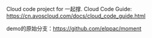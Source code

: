 Cloud code project for 一起撑. Cloud Code Guide: https://cn.avoscloud.com/docs/cloud_code_guide.html

demo的原始分支：https://github.com/elppac/moment
